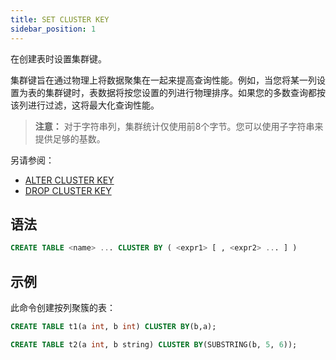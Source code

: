 ```yaml
---
title: SET CLUSTER KEY
sidebar_position: 1
---
```


在创建表时设置集群键。

集群键旨在通过物理上将数据聚集在一起来提高查询性能。例如，当您将某一列设置为表的集群键时，表数据将按您设置的列进行物理排序。如果您的多数查询都按该列进行过滤，这将最大化查询性能。

> **注意：** 对于字符串列，集群统计仅使用前8个字节。您可以使用子字符串来提供足够的基数。

另请参阅：

* [ALTER CLUSTER KEY](./dml-alter-cluster-key.md) 
* [DROP CLUSTER KEY](./dml-drop-cluster-key.md)

## 语法

```sql
CREATE TABLE <name> ... CLUSTER BY ( <expr1> [ , <expr2> ... ] )
```

## 示例

此命令创建按列聚簇的表：

```sql
CREATE TABLE t1(a int, b int) CLUSTER BY(b,a);

CREATE TABLE t2(a int, b string) CLUSTER BY(SUBSTRING(b, 5, 6));
```